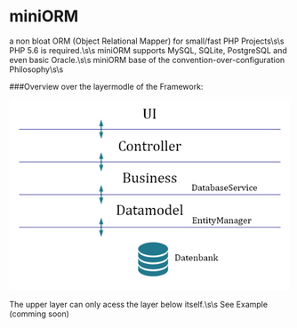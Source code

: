 # miniORM
a non bloat ORM (Object Relational Mapper) for small/fast PHP Projects\s\s
PHP 5.6 is required.\s\s
miniORM supports MySQL, SQLite, PostgreSQL and even basic Oracle.\s\s
miniORM base of the convention-over-configuration Philosophy\s\s

###Overview over the layermodle of the Framework:

![](/doku/architektur.jpg)

The upper layer can only acess the layer below itself.\s\s
See Example (comming soon)